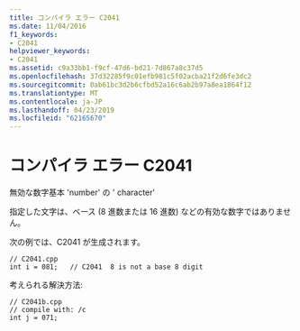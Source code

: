 ```yaml
---
title: コンパイラ エラー C2041
ms.date: 11/04/2016
f1_keywords:
- C2041
helpviewer_keywords:
- C2041
ms.assetid: c9a33bb1-f9cf-47d6-bd21-7d867a8c37d5
ms.openlocfilehash: 37d32285f9c01efb981c5f02acba21f2d6fe3dc2
ms.sourcegitcommit: 0ab61bc3d2b6cfbd52a16c6ab2b97a8ea1864f12
ms.translationtype: MT
ms.contentlocale: ja-JP
ms.lasthandoff: 04/23/2019
ms.locfileid: "62165670"
---
```

# <a name="compiler-error-c2041"></a>コンパイラ エラー C2041

無効な数字基本 'number' の ' character'

指定した文字は、ベース (8 進数または 16 進数) などの有効な数字ではありません。

次の例では、C2041 が生成されます。

```
// C2041.cpp
int i = 081;   // C2041  8 is not a base 8 digit
```

考えられる解決方法:

```
// C2041b.cpp
// compile with: /c
int j = 071;
```